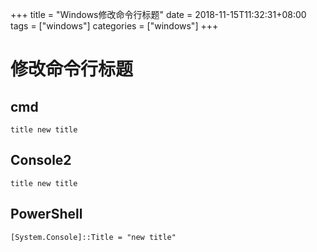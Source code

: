 +++
title = "Windows修改命令行标题"
date = 2018-11-15T11:32:31+08:00
tags = ["windows"]
categories = ["windows"]
+++

# 修改命令行标题
## cmd
 `title new title`
## Console2
`title new title`

## PowerShell
 `[System.Console]::Title = "new title"`
